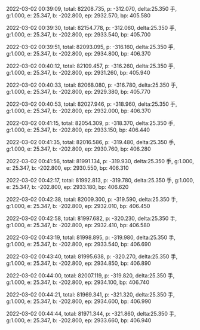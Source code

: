 2022-03-02 00:39:09, total: 82208.735, p: -312.070, delta:25.350 手, g:1.000, e: 25.347, b: -202.800, ep: 2932.570, bp: 405.580

2022-03-02 00:39:30, total: 82154.778, p: -312.060, delta:25.350 手, g:1.000, e: 25.347, b: -202.800, ep: 2933.540, bp: 405.700

2022-03-02 00:39:51, total: 82093.095, p: -316.160, delta:25.350 手, g:1.000, e: 25.347, b: -202.800, ep: 2934.800, bp: 406.370

2022-03-02 00:40:12, total: 82109.457, p: -316.260, delta:25.350 手, g:1.000, e: 25.347, b: -202.800, ep: 2931.260, bp: 405.940

2022-03-02 00:40:33, total: 82068.080, p: -316.780, delta:25.350 手, g:1.000, e: 25.347, b: -202.800, ep: 2929.380, bp: 405.770

2022-03-02 00:40:53, total: 82027.946, p: -318.960, delta:25.350 手, g:1.000, e: 25.347, b: -202.800, ep: 2932.000, bp: 406.370

2022-03-02 00:41:15, total: 82054.309, p: -318.370, delta:25.350 手, g:1.000, e: 25.347, b: -202.800, ep: 2933.150, bp: 406.440

2022-03-02 00:41:35, total: 82016.586, p: -319.480, delta:25.350 手, g:1.000, e: 25.347, b: -202.800, ep: 2930.760, bp: 406.280

2022-03-02 00:41:56, total: 81991.134, p: -319.930, delta:25.350 手, g:1.000, e: 25.347, b: -202.800, ep: 2930.550, bp: 406.310

2022-03-02 00:42:17, total: 81992.813, p: -319.780, delta:25.350 手, g:1.000, e: 25.347, b: -202.800, ep: 2933.180, bp: 406.620

2022-03-02 00:42:38, total: 82009.300, p: -319.590, delta:25.350 手, g:1.000, e: 25.347, b: -202.800, ep: 2932.010, bp: 406.450

2022-03-02 00:42:58, total: 81997.682, p: -320.230, delta:25.350 手, g:1.000, e: 25.347, b: -202.800, ep: 2932.410, bp: 406.580

2022-03-02 00:43:19, total: 81998.895, p: -319.980, delta:25.350 手, g:1.000, e: 25.347, b: -202.800, ep: 2933.540, bp: 406.690

2022-03-02 00:43:40, total: 81995.638, p: -320.270, delta:25.350 手, g:1.000, e: 25.347, b: -202.800, ep: 2934.850, bp: 406.890

2022-03-02 00:44:00, total: 82007.119, p: -319.820, delta:25.350 手, g:1.000, e: 25.347, b: -202.800, ep: 2934.100, bp: 406.740

2022-03-02 00:44:21, total: 81969.341, p: -321.320, delta:25.350 手, g:1.000, e: 25.347, b: -202.800, ep: 2934.600, bp: 406.990

2022-03-02 00:44:44, total: 81971.344, p: -321.860, delta:25.350 手, g:1.000, e: 25.347, b: -202.800, ep: 2933.660, bp: 406.940